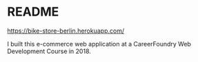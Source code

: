 # README

https://bike-store-berlin.herokuapp.com/

I built this e-commerce web application at a CareerFoundry Web Development Course in 2018.
